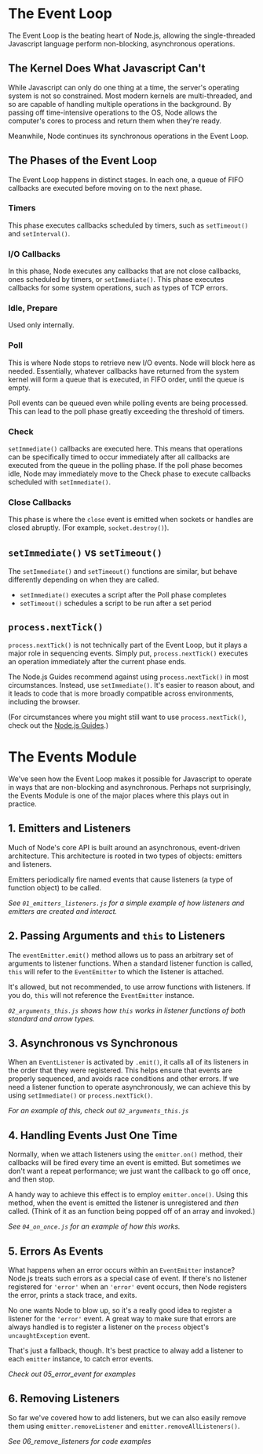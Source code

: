 # The Event Loop

The Event Loop is the beating heart of Node.js, allowing the single-threaded
Javascript language perform non-blocking, asynchronous operations.

## The Kernel Does What Javascript Can't

While Javascript can only do one thing at a time, the server's operating system
is not so constrained. Most modern kernels are multi-threaded, and so are
capable of handling multiple operations in the background. By passing off
time-intensive operations to the OS, Node allows the computer's cores to
process and return them when they're ready.

Meanwhile, Node continues its synchronous operations in the Event Loop.

## The Phases of the Event Loop

The Event Loop happens in distinct stages. In each one, a queue of FIFO
callbacks are executed before moving on to the next phase.

### Timers

This phase executes callbacks scheduled by timers, such as `setTimeout()`
and `setInterval()`.

### I/O Callbacks

In this phase, Node executes any callbacks that are not close callbacks,
ones scheduled by timers, or `setImmediate()`. This phase executes callbacks
for some system operations, such as types of TCP errors.

### Idle, Prepare

Used only internally.

### Poll

This is where Node stops to retrieve new I/O events. Node will block here as
needed. Essentially, whatever callbacks have returned from the system kernel
will form a queue that is executed, in FIFO order, until the queue is empty.

Poll events can be queued even while polling events are being processed. This
can lead to the poll phase greatly exceeding the threshold of timers.

### Check

`setImmediate()` callbacks are executed here. This means that operations can be
specifically timed to occur immediately after all callbacks are executed from
the queue in the polling phase. If the poll phase becomes idle, Node may
immediately move to the Check phase to execute callbacks scheduled with
`setImmediate()`.

### Close Callbacks

This phase is where the `close` event is emitted when sockets or handles are
closed abruptly. (For example, `socket.destroy()`).

## `setImmediate()` vs `setTimeout()`

The `setImmediate()` and `setTimeout()` functions are similar, but behave
differently depending on when they are called.

  * `setImmediate()` executes a script after the Poll phase completes
  * `setTimeout()` schedules a script to be run after a set period

## `process.nextTick()`

`process.nextTick()` is not technically part of the Event Loop, but it plays
a major role in sequencing events. Simply put, `process.nextTick()` executes
an operation immediately after the current phase ends.

The Node.js Guides recommend against using `process.nextTick()` in most
circumstances. Instead, use `setImmediate()`. It's easier to reason about,
and it leads to code that is more broadly compatible across environments,
including the browser.

(For circumstances where you might still want to use `process.nextTick()`,
check out the [Node.js Guides](https://nodejs.org/en/docs/guides/event-loop-timers-and-nexttick/).)

# The Events Module

We've seen how the Event Loop makes it possible for Javascript to operate in
ways that are non-blocking and asynchronous. Perhaps not surprisingly, the
Events Module is one of the major places where this plays out in practice.

## 1. Emitters and Listeners

Much of Node's core API is built around an asynchronous, event-driven
architecture. This architecture is rooted in two types of objects:
emitters and listeners.

Emitters periodically fire named events that cause listeners (a type of
function object) to be called.

*See `01_emitters_listeners.js` for a simple example of how listeners and
emitters are created and interact.*

## 2. Passing Arguments and `this` to Listeners

The `eventEmitter.emit()` method allows us to pass an arbitrary set of
arguments to listener functions. When a standard listener function is called,
`this` will refer to the `EventEmitter` to which the listener is attached.

It's allowed, but not recommended, to use arrow functions with listeners.
If you do, `this` will not reference the `EventEmitter` instance.

*`02_arguments_this.js` shows how `this` works in listener functions of both
standard and arrow types.*

## 3. Asynchronous vs Synchronous

When an `EventListener` is activated by `.emit()`, it calls all of its
listeners in the order that they were registered. This helps ensure that
events are properly sequenced, and avoids race conditions and other errors.
If we need a listener function to operate asynchronously, we can achieve
this by using `setImmediate()` or `process.nextTick()`.

*For an example of this, check out `02_arguments_this.js`*

## 4. Handling Events Just One Time

Normally, when we attach listeners using the `emitter.on()` method, their
callbacks will be fired every time an event is emitted. But sometimes we don't
want a repeat performance; we just want the callback to go off once, and then
stop.

A handy way to achieve this effect is to employ `emitter.once()`. Using this
method, when the event is emitted the listener is unregistered and *then*
called. (Think of it as an function being popped off of an array and invoked.)

*See `04_on_once.js` for an example of how this works.*

## 5. Errors As Events  

What happens when an error occurs within an `EventEmitter` instance? Node.js
treats such errors as a special case of event. If there's no listener registered for `'error'` when an `'error'` event occurs, then Node registers
the error, prints a stack trace, and exits.

No one wants Node to blow up, so it's a really good idea to register a
listener for the `'error'` event. A great way to make sure that errors are
always handled is to register a listener on the `process` object's
`uncaughtException` event.

That's just a fallback, though. It's best practice to alway add a listener to each `emitter` instance, to catch error events.

*Check out 05_error_event for examples*

## 6. Removing Listeners

So far we've covered how to add listeners, but we can also easily remove them
using `emitter.removeListener` and `emitter.removeAllListeners()`.

*See 06_remove_listeners for code examples*
